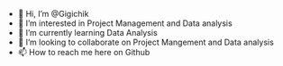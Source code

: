 - 👋 Hi, I’m @Gigichik
- 👀 I’m interested in Project Management and Data analysis 
- 🌱 I’m currently learning Data Analysis 
- 💞️ I’m looking to collaborate on Project Mangement and Data analysis 
- 📫 How to reach me here on Github

<!---
Gigichik/Gigichik is a ✨ special ✨ repository because its `README.md` (this file) appears on your GitHub profile.
You can click the Preview link to take a look at your changes.
--->
